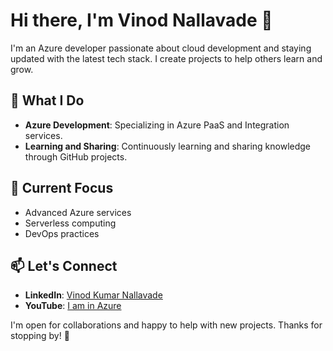 # Hi there, I'm Vinod Nallavade 👋

I'm an Azure developer passionate about cloud development and staying updated with the latest tech stack. I create projects to help others learn and grow.

## 🔭 What I Do

- **Azure Development**: Specializing in Azure PaaS and Integration services.
- **Learning and Sharing**: Continuously learning and sharing knowledge through GitHub projects.

## 🌱 Current Focus

- Advanced Azure services
- Serverless computing
- DevOps practices

## 📫 Let's Connect

- **LinkedIn**: [Vinod Kumar Nallavade](https://www.linkedin.com/in/vinod-kumar-nallavade/)
- **YouTube**: [I am in Azure](https://www.youtube.com/@iaminazure)

I'm open for collaborations and happy to help with new projects. Thanks for stopping by! 🚀
